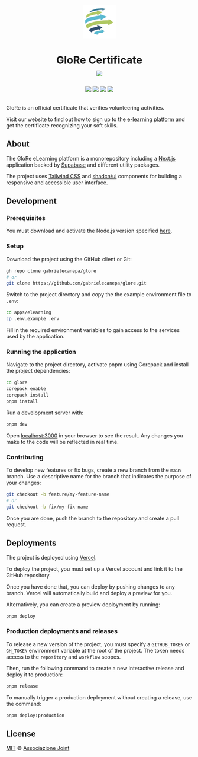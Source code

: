 <div align="center">
  <img src="https://raw.githubusercontent.com/gabrielecanepa/glore/refs/heads/main/.github/assets/glore.png" alt="" width="90">
  <h1>
    GloRe Certificate<br>
    <a href="https://github.com/gabrielecanepa/glore/releases"><img src="https://img.shields.io/github/package-json/v/gabrielecanepa/glore?color=%23afc861&labelColor=%2324292e"></a>
  </h1>
  <a href="https://github.com/gabrielecanepa/glore/deployments/Production"><img src="https://img.shields.io/github/deployments/gabrielecanepa/glore/Production?logo=vercel&label=Production&labelColor=%2324292e"></a>
  <a href="https://github.com/gabrielecanepa/glore/deployments/Preview"><img src="https://img.shields.io/github/deployments/gabrielecanepa/glore/Preview?logo=vercel&label=Preview&labelColor=%2324292e"></a>
  <a href="https://github.com/gabrielecanepa/glore/actions/workflows/ci.yml"><img src="https://github.com/gabrielecanepa/glore/actions/workflows/ci.yml/badge.svg"></a>
  <a href="https://github.com/gabrielecanepa/glore/actions/workflows/github-code-scanning/codeql"><img src="https://github.com/gabrielecanepa/glore/actions/workflows/github-code-scanning/codeql/badge.svg"></a>
</div>
<br>

GloRe is an official certificate that verifies volunteering activities.

Visit our website to find out how to sign up to the [e-learning platform](https://elearning.glorecertificate.net) and get the certificate recognizing your soft skills.

## About

The GloRe eLearning platform is a monorepository including a <a href="https://nextjs.org">Next.js</a> application backed by <a href="https://supabase.com">Supabase</a> and different utility packages.

The project uses <a href="https://tailwindcss.com">Tailwind CSS</a> and <a href="https://ui.shadcn.com">shadcn/ui</a> components for building a responsive and accessible user interface.

## Development

### Prerequisites

You must download and activate the Node.js version specified [here](https://github.com/gabrielecanepa/glore/blob/main/.node-version).

### Setup

Download the project using the GitHub client or Git:

```sh
gh repo clone gabrielecanepa/glore
# or
git clone https://github.com/gabrielecanepa/glore.git
```

Switch to the project directory and copy the the example environment file to `.env`:

```sh
cd apps/elearning
cp .env.example .env
```

Fill in the required environment variables to gain access to the services used by the application.

### Running the application

Navigate to the project directory, activate pnpm using Corepack and install the project dependencies:

```sh
cd glore
corepack enable
corepack install
pnpm install
```

Run a development server with:

```bash
pnpm dev
```

Open [localhost:3000](http://localhost:3000) in your browser to see the result. Any changes you make to the code will be reflected in real time.

### Contributing

To develop new features or fix bugs, create a new branch from the `main` branch. Use a descriptive name for the branch that indicates the purpose of your changes:

```sh
git checkout -b feature/my-feature-name
# or
git checkout -b fix/my-fix-name
```

Once you are done, push the branch to the repository and create a pull request.

## Deployments

The project is deployed using [Vercel](https://vercel.com).

To deploy the project, you must set up a Vercel account and link it to the GitHub repository.

Once you have done that, you can deploy by pushing changes to any branch. Vercel will automatically build and deploy a preview for you.

Alternatively, you can create a preview deployment by running:

```sh
pnpm deploy
```

### Production deployments and releases

To release a new version of the project, you must specify a `GITHUB_TOKEN` or `GH_TOKEN` environment variable at the root of the project. The token needs access to the `repository` and `workflow` scopes.

Then, run the following command to create a new interactive release and deploy it to production:

```sh
pnpm release
```

To manually trigger a production deployment without creating a release, use the command:

```sh
pnpm deploy:production
```

## License

[MIT](LICENSE) © [Associazione Joint](https://associazionejoint.org)
